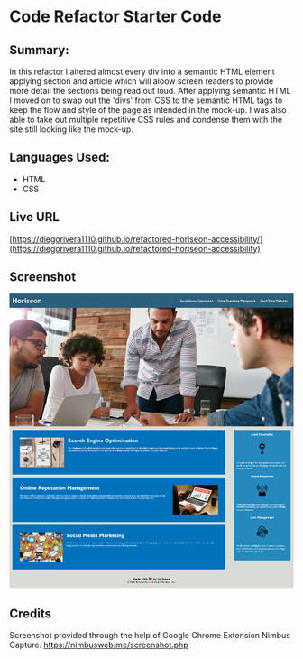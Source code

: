 # Code Refactor Starter Code

## Summary:

In this refactor I altered almost every div into a semantic HTML element applying section and article which will aloow screen readers to provide more detail the sections being read out loud.
After applying semantic HTML I moved on to swap out the 'divs' from CSS to the semantic HTML tags to keep the flow and style of the page as intended in the mock-up.
I was also able to take out multiple repetitive CSS rules and condense them with the site still looking like the mock-up.


## Languages Used:
* HTML
* CSS 

## Live URL
[https://diegorivera1110.github.io/refactored-horiseon-accessibility/](https://diegorivera1110.github.io/refactored-horiseon-accessibility)

##  Screenshot

![alt text](assets/images/screenshot-diegorivera1110.github.io-2022.03.26-11_20_06.png)

## Credits

Screenshot provided through the help of Google Chrome Extension Nimbus Capture. https://nimbusweb.me/screenshot.php